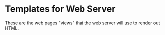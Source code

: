 # Templates for Web Server

These are the web pages "views" that the web server will use to render out HTML.
